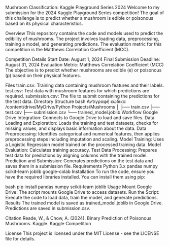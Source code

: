 Mushroom Classification: Kaggle Playground Series 2024
Welcome to my submission for the 2024 Kaggle Playground Series competition! The goal of this challenge is to predict whether a mushroom is edible or poisonous based on its physical characteristics.

Overview
This repository contains the code and models used to predict the edibility of mushrooms. The project involves loading data, preprocessing, training a model, and generating predictions. The evaluation metric for this competition is the Matthews Correlation Coefficient (MCC).

Competition Details
Start Date: August 1, 2024
Final Submission Deadline: August 31, 2024
Evaluation Metric: Matthews Correlation Coefficient (MCC)
The objective is to predict whether mushrooms are edible (e) or poisonous (p) based on their physical features.

Files
train.csv: Training data containing mushroom features and their labels.
test.csv: Test data with mushroom features for which predictions are required.
submission.csv: The file to submit containing the predictions for the test data.
Directory Structure
bash
Αντιγραφή κώδικα
/content/drive/MyDrive/Python Projects/Mushrooms
│
├── train.csv
├── test.csv
├── submission.csv
└── trained_model.joblib
Workflow
Google Drive Integration: Connects to Google Drive to load and save files.
Data Loading and Exploration: Loads the training and test datasets, checks for missing values, and displays basic information about the data.
Data Preprocessing: Identifies categorical and numerical features, then applies preprocessing steps including imputation and scaling.
Model Training: Uses a Logistic Regression model trained on the processed training data.
Model Evaluation: Calculates training accuracy.
Test Data Processing: Prepares test data for predictions by aligning columns with the trained model.
Prediction and Submission: Generates predictions on the test data and saves them in a submission file.
Requirements
Python 3.x
pandas
numpy
scikit-learn
joblib
google-colab
Installation
To run the code, ensure you have the required libraries installed. You can install them using pip:

bash
pip install pandas numpy scikit-learn joblib
Usage
Mount Google Drive: The script mounts Google Drive to access datasets.
Run the Script: Execute the code to load data, train the model, and generate predictions.
Results
The trained model is saved as trained_model.joblib in Google Drive. Predictions are saved in submission.csv.

Citation
Reade, W., & Chow, A. (2024). Binary Prediction of Poisonous Mushrooms. Kaggle. Kaggle Competition

License
This project is licensed under the MIT License - see the LICENSE file for details.
